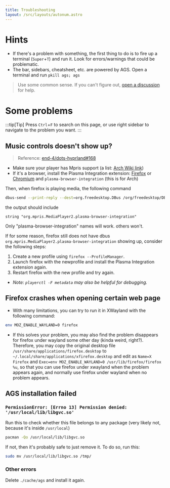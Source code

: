 ```yaml
---
title: Troubleshooting
layout: /src/layouts/autonum.astro
---
```


# Hints

- If there's a problem with something, the first thing to do is to fire up a terminal (`Super`+`T`) and run it. Look for errors/warnings that could be problematic.
- The bar, sidebars, cheatsheet, etc. are powered by AGS. Open a terminal and run `pkill ags; ags`

> Use some common sense. If you can't figure out, [open a discussion](https://github.com/end-4/dots-hyprland/discussions) for help.

# Some problems
:::tip[Tip]
Press `Ctrl`+`F` to search on this page,
or use right sidebar to navigate to the problem you want.
:::

## Music controls doesn't show up?
> Reference: [end-4/dots-hyprland#168](https://github.com/end-4/dots-hyprland/issues/168)

- Make sure your player has Mpris support (a list: [Arch Wiki link](https://wiki.archlinux.org/title/MPRIS))
- If it's a browser, install the Plasma Integration extension: [Firefox](https://addons.mozilla.org/en-US/firefox/addon/plasma-integration/) or [Chromium](https://chrome.google.com/webstore/detail/plasma-integration/cimiefiiaegbelhefglklhhakcgmhkai) and `plasma-browser-integration` (this is for Arch)

Then, when firefox is playing media, the following command
```bash
dbus-send --print-reply --dest=org.freedesktop.DBus /org/freedesktop/DBus org.freedesktop.DBus.ListNames|grep mpris
```
the output should include
```plain
string "org.mpris.MediaPlayer2.plasma-browser-integration"
```
Only "plasma-browser-integration" names will work. others won't.

If for some reason, firefox still does not have dbus `org.mpris.MediaPlayer2.plasma-browser-integration` showing up,
consider the following steps:
1. Create a new profile using `firefox --ProfileManager`.
2. Launch firefox with the newprofile and install the Plasma Integration extension again.
3. Restart firefox with the new profile and try again.
- _Note: `playerctl -F metadata` may also be helpful for debugging._
## Firefox crashes when opening certain web page
- With many limitations, you can try to run it in XWayland with the following command:
```bash
env MOZ_ENABLE_WAYLAND=0 firefox
```
- If this solves your problem, you may also find the problem disappears for firefox under wayland some other day (kinda weird, right?).
Therefore, you may copy the original desktop file `/usr/share/applications/firefox.desktop` to `~/.local/share/applications/xfirefox.desktop` and edit as `Name=X Firefox` and `Exec=env MOZ_ENABLE_WAYLAND=0 /usr/lib/firefox/firefox %u`, so that you can use firefox under xwayland when the problem appears again, and normally use firefox under wayland when no problem appears.

## AGS installation failed
### `PermissionError: [Errno 13] Permission denied: '/usr/local/lib/libgvc.so'`
Run this to check whether this file belongs to any package (very likely not, because it's inside `/usr/local`)
```bash
pacman -Qo /usr/local/lib/libgvc.so
```
If not, then it's probably safe to just remove it. To do so, run this:
```bash
sudo mv /usr/local/lib/libgvc.so /tmp/
```
### Other errors
Delete `./cache/ags` and install it again.


